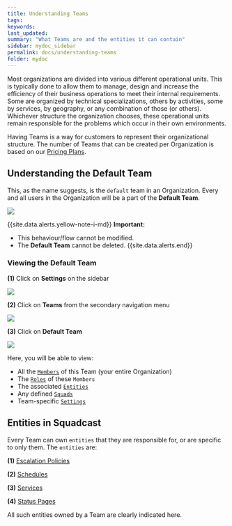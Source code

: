 ```yaml
---
title: Understanding Teams
tags:
keywords:
last_updated:
summary: "What Teams are and the entities it can contain"
sidebar: mydoc_sidebar
permalink: docs/understanding-teams
folder: mydoc
---
```


Most organizations are divided into various different operational units. This is typically done to allow them to manage, design and increase the efficiency of their business operations to meet their internal requirements. Some are organized by technical specializations, others by activities, some by services, by geography, or any combination of those (or others). Whichever structure the organization chooses, these operational units remain responsible for the problems which occur in their own environments.

Having Teams is a way for customers to represent their organizational structure. The number of Teams that can be created per Organization is based on our [Pricing Plans](https://squadcast.com/pricing).

## Understanding the Default Team

This, as the name suggests, is the `default` team in an Organization. Every and all users in the Organization will be a part of the **Default Team**.

![](images/understanding_teams_1.png)

{{site.data.alerts.yellow-note-i-md}}
**Important:**

- This behaviour/flow cannot be modified.
- The **Default Team** cannot be deleted.
{{site.data.alerts.end}}

### Viewing the Default Team

**(1)** Click on **Settings** on the sidebar

![](images/add_and_delete_users_1.png)

**(2)** Click on **Teams** from the secondary navigation menu

![](images/add_and_delete_teams_1.png)

**(3)** Click on **Default Team**

![](images/understanding_teams_2.png)

Here, you will be able to view:
- All the [`Members`](https://support.squadcast.com/docs/add-and-delete-users) of this Team (your entire Organization)
- The [`Roles`](https://support.squadcast.com/docs/user-permissions-access-controls) of these `Members`
- The associated [`Entities`](understanding-teams#entities-in-squadcast)
- Any defined [`Squads`](https://support.squadcast.com/docs/squads)
- Team-specific [`Settings`](create-and-delete-teams)

## Entities in Squadcast

Every Team can own `entities` that they are responsible for, or are specific to only them. The `entities` are:

**(1)** [Escalation Policies](https://support.squadcast.com/docs/escalation-policies)

**(2)** [Schedules](https://support.squadcast.com/docs/schedules)

**(3)** [Services](https://support.squadcast.com/docs/adding-a-service-1)

**(4)** [Status Pages](https://support.squadcast.com/docs/statuspage)

All such entities owned by a Team are clearly indicated here.










